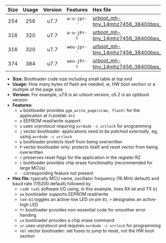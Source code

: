 |Size|Usage|Version|Features|Hex file|
|:-:|:-:|:-:|:-:|:--|
|254|256|u7.7|`w-u-jpr--`|[urboot_mh-tiny_14mhz7456_38400bps_rxd7_txd6_led+b0_ur_vbl.hex](https://raw.githubusercontent.com/stefanrueger/urboot.hex/main/boards/mh-tiny/fcpu_14mhz7456/38400_bps/urboot_mh-tiny_14mhz7456_38400bps_rxd7_txd6_led+b0_ur_vbl.hex)|
|316|320|u7.7|`w-u-jPr-c`|[urboot_mh-tiny_14mhz7456_38400bps_rxd7_txd6_led+b0_fr_ce_ur_vbl.hex](https://raw.githubusercontent.com/stefanrueger/urboot.hex/main/boards/mh-tiny/fcpu_14mhz7456/38400_bps/urboot_mh-tiny_14mhz7456_38400bps_rxd7_txd6_led+b0_fr_ce_ur_vbl.hex)|
|316|320|u7.7|`weu-jpr--`|[urboot_mh-tiny_14mhz7456_38400bps_rxd7_txd6_ee_led+b0_ur_vbl.hex](https://raw.githubusercontent.com/stefanrueger/urboot.hex/main/boards/mh-tiny/fcpu_14mhz7456/38400_bps/urboot_mh-tiny_14mhz7456_38400bps_rxd7_txd6_ee_led+b0_ur_vbl.hex)|
|374|384|u7.7|`weu-jPr-c`|[urboot_mh-tiny_14mhz7456_38400bps_rxd7_txd6_ee_led+b0_fr_ce_ur_vbl.hex](https://raw.githubusercontent.com/stefanrueger/urboot.hex/main/boards/mh-tiny/fcpu_14mhz7456/38400_bps/urboot_mh-tiny_14mhz7456_38400bps_rxd7_txd6_ee_led+b0_fr_ce_ur_vbl.hex)|

- **Size:** Bootloader code size including small table at top end
- **Usage:** How many bytes of flash are needed, ie, HW boot section or a multiple of the page size
- **Version:** For example, u7.6 is an urboot version, o5.2 is an optiboot version
- **Features:**
  + `w` bootloader provides `pgm_write_page(sram, flash)` for the application at `FLASHEND-4+1`
  + `e` EEPROM read/write support
  + `u` uses urprotocol requiring `avrdude -c urclock` for programming
  + `j` vector bootloader: applications *need to be patched externally*, eg, using `avrdude -c urclock`
  + `p` bootloader protects itself from being overwritten
  + `P` vector bootloader only: protects itself and reset vector from being overwritten
  + `r` preserves reset flags for the application in the register R2
  + `c` bootloader provides chip erase functionality (recommended for large MCUs)
  + `-` corresponding feature not present
- **Hex file:** typically MCU name, oscillator frequency (16 MHz default) and baud rate (115200 default) followed by
  + `rxd0 txd1` software I/O using, in this example, lines RX `D0` and TX `D1`
  + `ee` bootloader supports EEPROM read/write
  + `led-b1` toggles an active-low LED on pin `B1`, `+` designates an active-high LED
  + `fr` bootloader provides non-essential code for smoother error handing
  + `ce` bootloader provides a chip erase command
  + `ur` uses urprotocol and requires `avrdude -c urclock` for programming
  + `vbl` vector bootloader: set fuses to jump to reset, not the HW boot section
